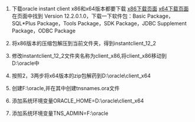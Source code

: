 1. 下载oracle instant client  x86和x64版本都要下载
    [x86下载页面](https://www.oracle.com/database/technologies/instant-client/microsoft-windows-32-downloads.html)
    [x64下载页面](https://www.oracle.com/database/technologies/instant-client/winx64-64-downloads.html)
    在页面中找到 Version 12.2.0.1.0，下载一下软件包：Basic Package，SQL*Plus Package，Tools Package，SDK Package，JDBC Supplement Package，ODBC Package

2. 将x86版本的压缩包解压到当前文件夹，得到instantclient_12_2
3. 修改instantclient_12_2文件夹名称为client_x86,将client_x86移动到D:\oracle中
4. 按照2，3两步将x64版本的zip包解药到D:\oracle\client_x64
5. 创建F:\oracle,并在其中创建tnsnames.ora文件
7. 添加系统环境变量ORACLE_HOME=D:\oracle\client_x64
8. 添加系统环境变量TNS_ADMIN=F:\oracle
